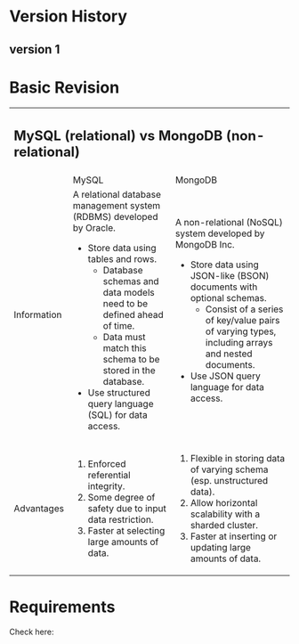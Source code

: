 # Version History
## version 1


# Basic Revision
<!-----

Yay, no errors, warnings, or alerts!

Conversion time: 0.235 seconds.


Using this Markdown file:

1. Paste this output into your source file.
2. See the notes and action items below regarding this conversion run.
3. Check the rendered output (headings, lists, code blocks, tables) for proper
   formatting and use a linkchecker before you publish this page.

Conversion notes:

* Docs to Markdown version 1.0β33
* Sun Jul 10 2022 01:50:07 GMT-0700 (PDT)
* Source doc: Untitled document
* Tables are currently converted to HTML tables.
----->

<table>
  <tr>
   <td colspan="3" >
<h2><strong>MySQL (relational) vs MongoDB (non-relational)</strong></h2>


   </td>
  </tr>
  <tr>
   <td>
   </td>
   <td>MySQL
   </td>
   <td>MongoDB
   </td>
  </tr>
  <tr>
   <td>Information
   </td>
   <td>A relational database management system (RDBMS) developed by Oracle. 
<ul>

<li>Store data using tables and rows. 
<ul>
 
<li>Database schemas and data models need to be defined ahead of time.
 
<li>Data must match this schema to be stored in the database.
</li> 
</ul>

<li>Use structured query language (SQL) for data access.
</li>
</ul>
   </td>
   <td>A non-relational (NoSQL) system developed by MongoDB Inc.
<ul>

<li>Store data using JSON-like (BSON) documents with optional schemas. 
<ul>
 
<li>Consist of a series of key/value pairs of varying types, including arrays and nested documents.
</li> 
</ul>

<li>Use JSON query language for data access.
</li>
</ul>
   </td>
  </tr>
  <tr>
   <td>Advantages
   </td>
   <td>
<ol>

<li>Enforced referential integrity.

<li>Some degree of safety due to input data restriction.

<li>Faster at selecting  large amounts of data.
</li>
</ol>
   </td>
   <td>
<ol>

<li>Flexible in storing data of varying schema (esp. unstructured data).

<li>Allow horizontal scalability with a sharded cluster.

<li>Faster at inserting or updating large amounts of data.
</li>
</ol>
   </td>
  </tr>
</table>

# Requirements
Check here: 
